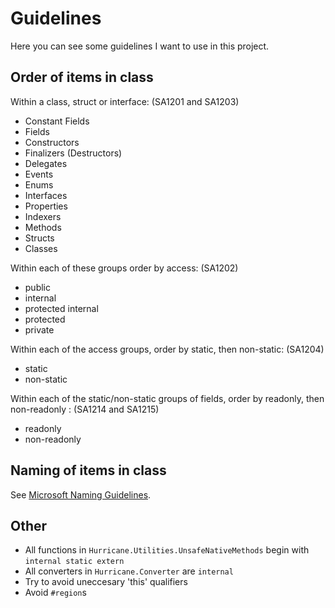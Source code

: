 Guidelines
==============
Here you can see some guidelines I want to use in this project.

Order of items in class
--------------
Within a class, struct or interface: (SA1201 and SA1203)

- Constant Fields
- Fields
- Constructors
- Finalizers (Destructors)
- Delegates
- Events
- Enums
- Interfaces
- Properties
- Indexers
- Methods
- Structs
- Classes

Within each of these groups order by access: (SA1202)

- public
- internal
- protected internal
- protected
- private

Within each of the access groups, order by static, then non-static: (SA1204)

- static
- non-static

Within each of the static/non-static groups of fields, order by readonly, then non-readonly : (SA1214 and SA1215)

- readonly
- non-readonly

Naming of items in class
--------------
See [Microsoft Naming Guidelines](https://msdn.microsoft.com/en-us/library/xzf533w0(v=vs.71).aspx).

Other
--------------
- All functions in `Hurricane.Utilities.UnsafeNativeMethods` begin with `internal static extern`
- All converters in `Hurricane.Converter` are `internal`
- Try to avoid uneccesary 'this' qualifiers
- Avoid `#region`s